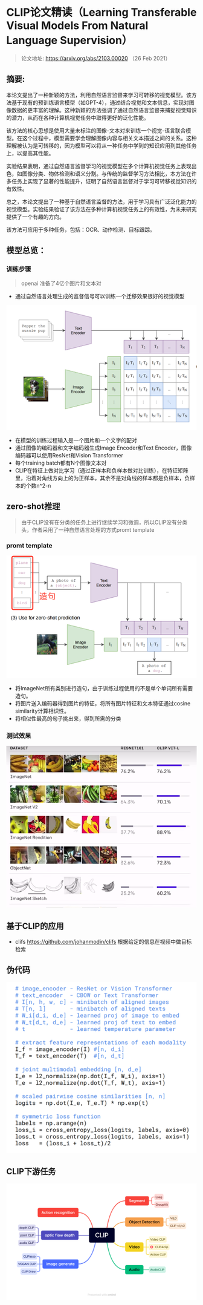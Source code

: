 # CLIP论文精读（**Learning Transferable Visual Models From Natural Language Supervision**）

> 论文地址: https://arxiv.org/abs/2103.00020 （26 Feb 2021）

## 摘要:

​		本论文提出了一种新颖的方法，利用自然语言监督来学习可转移的视觉模型。该方法基于现有的预训练语言模型（如GPT-4），通过结合视觉和文本信息，实现对图像数据的更丰富的理解。这种新颖的方法强调了通过自然语言监督来捕捉视觉知识的潜力，从而在各种计算机视觉任务中取得更好的泛化性能。

该方法的核心思想是使用大量未标注的图像-文本对来训练一个视觉-语言联合模型。在这个过程中，模型需要学会理解图像内容与相关文本描述之间的关系。这种理解被认为是可转移的，因为模型可以将从一种任务中学到的知识应用到其他任务上，以提高其性能。

实验结果表明，通过自然语言监督学习的视觉模型在多个计算机视觉任务上表现出色，如图像分类、物体检测和语义分割。与传统的监督学习方法相比，本方法在许多任务上实现了显著的性能提升，证明了自然语言监督对于学习可转移视觉知识的有效性。

总之，本论文提出了一种基于自然语言监督的方法，用于学习具有广泛泛化能力的视觉模型。实验结果验证了该方法在多种计算机视觉任务上的有效性，为未来研究提供了一个有趣的方向。

该方法可应用于多种任务，包括：OCR、动作检测、目标跟踪。	

## 模型总览：

###  训练步骤

> openai 准备了4亿个图片和文本对

* 通过自然语言处理生成的监督信号可以训练一个迁移效果很好的视觉模型 

<img src="../_static/images/image-20230418162752926.png" alt="image-20230418162752926" style="zoom:50%;" /> 

- 在模型的训练过程输入是一个图片和一个文字的配对
- 通过图像的编码器和文字编码器生成Image Encoder和Text Encoder，图像编码器可以使用ResNet和Vision Transformer
- 每个training batch都有N个图像文本对
- CLIP在特征上做对比学习（通过正样本和负样本做对比训练），在特征矩阵里，沿着对角线方向上的为正样本，其余不是对角线的样本都是负样本，负样本的个数n^2-n

## zero-shot推理

> 由于CLIP没有在分类的任务上进行继续学习和微调，所以CLIP没有分类头，作者采用了一种自然语言处理的方式promt template

### promt template

<img src="../_static/images/image-20230418164016354.png" alt="image-20230418164016354" style="zoom:50%;" /> 

- 将ImageNet所有类别进行造句，由于训练过程使用的不是单个单词所有需要造句。
- 将图片送入编码器得到图片的特征，将所有图片特征和文本特征通过cosine similarity计算相识性。
- 将相似性最高的句子挑出来，得到所需的分类

### 测试效果

![image-20230418164948666](../_static/images/image-20230418164948666.png)

## 基于CLIP的应用

- clifs https://github.com/johanmodin/clifs  根据给定的信息在视频中做目标检索

## 伪代码

![image-20230418173634810](../_static/images/image-20230418173634810.png)

## CLIP下游任务

![CLIP](../_static/images/CLIP.png)